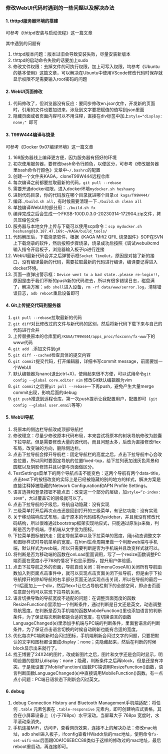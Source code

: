 ### 修改WebUI代码时遇到的一些问题以及解决办法

#### 1. thttpd服务器环境的搭建

可参考《thttpd安装与启动流程》这一篇文章

其中遇到的问题有

1. thttpd版本问题：版本过旧会导致安装失败，尽量安装新版本
2. thttpd的启动命令失败的话要加上sudo
3. 修改文件权限：去掉文件的可执行权限，加上可写入权限，均参考《Ubuntu的基本使用》这篇文章，可以解决在Ubuntu中使用VScode修改代码时保存就显示权限不足需要输入root密码的问题

#### 2. WebUI页面修改

1. 代码修改了，但浏览器没有反应：要同步修改en.json文件，开发新的页面时，引用的文件也要加进来，涉及到文字要把赋值的值写到json里面
2. 隐藏页面或者页面内容可以不用注释，直接在div标签中加上`style="display: none;" `即可

#### 3. T99W444编译与烧录

可参考《Docker 9x07编译环境》这一篇文章

1. 169服务器线上编译更方便，因为服务器有搭好的环境
2. 初次使用服务器，要修改bash命令行颜色，以便区分，可参考《修改服务器里bash命令行颜色》文章中`~/.bashrc`的配置
3. 创建一个文件夹KAGA，cloneT99W444远程仓库
4. 每次编译之前都要拉取最新的代码，`git pull --rebase`
5. 需要开通docker权限，进入docker环境`mydocker.sh heshuang`
6. 进到代码目录，你的代码放在哪个目录就进哪个目录`cd kaga/T99W444/`
7. 编译`./build.sh all`，有时候需要清理一下`./build.sh clean all`
8. 单独编译WebUI的部分用：`./build.sh fx`
9. 编译完成之后会生成一个FKSB-100D.0.3.0-20230314-172904.zip文件，拷贝压缩包文件
10. 服务器与本地文件上传与下载可以使用scp命令：`scp mydocker.sh heshuang@10.187.47.169:~/KAGA/build_tools/`
11. 代码解压后，下载烧录软件，根据《KAGA Mifi2 QFIL 烧录固件》SOP在SVN上下载烧录的软件，然后按照步骤烧录，烧录成功后按照《调试webui》cmd输入指令开启板子，浏览器输入板子ip进行连接
12. WebUI最新代码合并之后弹警示框`Socket TimeOut`，原因是对接了新的接口，没有编译最新的代码，需要拉取最新的代码进行编译，编译要记得进入docker环境。
13. 页面一直弹出警示框：`Device went to a bad state..please re-login!!`，原因是由于我们不断的push新的代码进去，所以有很多错误日志，磁盘满了，解决方案：`adb shell`进入设备，`rm -rf data/www/serror.log`，清除错误日志，`adb reboot`重启设备即可

#### 4. Git上传提交代码到服务器

1. `git pull --rebase`拉取最新的代码
2. `git diff`对比修改过的文件与新代码的区别，然后将新代码下载下来与自己的代码进行合并
3. 上传替换原本的仓库里的`/KAGA/T99W444/apps_proc/foxconn/fx-www`下的www代码
4. `git add .`添加文件到git
5. `git diff --cached`检查具体的提交内容
6. `git commit`提交代码，打开编辑器，详细书写commit message，前面要加一个WebUI
7. 默认编辑器为nano(退出ctrl+X)，使用起来很不方便，可以试用命令`git config --global core.editor vim` 修改Git默认编辑器为vim
8. `git commit`之后要`git pull --rebase`一下再push，避免产生大量merge commit出现，影响后面的debug
9. `git push`推送到远程仓库，第一次push提示让我配置用户，配置即可（`git config --global user.email`等等）

#### 5. WebUI导航

1. 将原本的侧边栏导航改成顶部导航栏
2. 修改理念：尽量少修改原本代码布局，本来尝试将原本的树状导航修改为胶囊下拉导航，但是需要修改大量的源代码，而且问题太多，后改为直接修改flex布局，改变轴的方向，删除侧边栏。
3. 点击下拉导航会撑开导航栏：固定导航栏的高度之后，点击下拉导航中心会改变位置，所以同时要固定导航的位置fixed-top，给下拉列表加浅灰色背景和圆框以及阴影修饰并且以便与页面做区分。
4. TestSettings菜单下的两个导航点击不能变色：这两个导航有两个data-title，点击test下的按钮改变的实际上是已经被隐藏的别的地方的样式，解决方案是直接注释掉被隐藏的Network Configuration和APN Profile Settings。
5. 语言选择和登录按钮不能点击：改变这一个部分的层级，加`style=“z-index: 1040”`，大过覆盖它的层级就可以了。
6. 点击下拉导航的子级后，导航自动隐藏：没有实现
7. 三级菜单打开后再次点击还是回到打开的三级菜单，有记忆功能：没有实现
8. 关于移动端响应式布局，由于原本的代码结构为sidebar，并且我没有修改代码结构，所以很难通过bootstrap框架实现响应式，只能通过原生js来做，判断是否为手机端，手机端从文字变为图标。
9. 下拉菜单图标被挤走：固定导航菜单以及下拉菜单的宽度，用js动态调整文字和图标样式时导航菜单的宽度。在html生命周期里做一个判断web端与手机端，默认样式为web端，所以只需要判断是否为手机端并且改变样式就可以。
10. 将判断是否为移动端的函数在onLoad里面调用，写了一个resize函数调整PC端页面在宽度小于768的情况下也显示图标，提升用户体验感。
11. 点击下拉导航之外的页面，导航自动关闭：将menuCoseAll()关闭所有导航函数加入到页面点击事件中，就可以实现点击页面关闭下拉导航，但是由于下拉导航撑开的除却导航的右半部分页面无法实现点击关闭，所以在导航的最后一个li后面加上一个div，然后flex=1让它占导航栏剩下的全部空间，即点击页面任意部分均可以实现下拉导航关闭。
12. 语言切换导致的导航宽度不适配的问题：在调整页面宽度的函数ResizeFunction()里添加一个判断条件，通过判断是日文还是英文，动态调整导航宽度。在判断是否为手机端的函数MobileFunction()里也添加语言的判断条件，为了保证每次刷新都是合适的宽度，在切换语言的函数LanguageChanged(e)里添加手机端与PC端的判断条件，里面套语言的判断条件，为了保证点击语言切换的时候自动刷新也能有合适的宽度。
13. 优化每次PC端刷新时会闪过图标，手机端刷新会闪过文字的问题，只要把默认的文字和图标都设置成display：none；先隐藏起来，然后在判断的时候block显示出来就行了。
14. 找王博要了24X24的图片，改成新图片之后，图片和文字还是会同时显示，明明设置的是默认display：none；隐藏，判断条件之后再block，但是还是有冲突。于是我设置了MobileFunction()函数PC端调用ResizeFunction()函数，语言判断函数LanguageChanged(e)中直接调用MobileFunction()函数。有一点点小问题：PC端日语状态下刷新会闪过英文。

#### 6. debug

1. debug Connection History and Bluetooth Management手机端适配：将任何 `.table` 元素包裹在 `.table-responsive` 元素内，即可创建响应式表格，其会在小屏幕设备上（小于768px）水平滚动。当屏幕大于 768px 宽度时，水平滚动条消失。
2. 手机连接MiFi，访问IP，查看网页效果，连接不上的解决办法：修改mac地址，adb shell进入板子，ifconfig查看HWaddr后的mac地址，使用命令`fx-set-wifi-mac`后面跟00A1C6EBCC88类似于这样的修改过的mac地址，最后reboot重启动，再连接即可。

